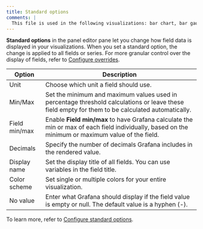 ```yaml
---
title: Standard options
comments: |
  This file is used in the following visualizations: bar chart, bar gauge, candlestick, canvas, gauge, geomap, histogram, pie chart, stat, state timeline, status history, table, time series, trend
---
```


**Standard options** in the panel editor pane let you change how field data is displayed in your visualizations. When you set a standard option, the change is applied to all fields or series. For more granular control over the display of fields, refer to [Configure overrides](https://grafana.com/docs/grafana/<GRAFANA_VERSION>/panels-visualizations/configure-overrides/).

| Option        | Description                                                                                                                                       |
| ------------- | ------------------------------------------------------------------------------------------------------------------------------------------------- |
| Unit          | Choose which unit a field should use.                                                                                                             |
| Min/Max       | Set the minimum and maximum values used in percentage threshold calculations or leave these field empty for them to be calculated automatically.  |
| Field min/max | Enable **Field min/max** to have Grafana calculate the min or max of each field individually, based on the minimum or maximum value of the field. |
| Decimals      | Specify the number of decimals Grafana includes in the rendered value.                                                                            |
| Display name  | Set the display title of all fields. You can use variables in the field title.                                                                    |
| Color scheme  | Set single or multiple colors for your entire visualization.                                                                                      |
| No value      | Enter what Grafana should display if the field value is empty or null. The default value is a hyphen (-).                                         |

To learn more, refer to [Configure standard options](https://grafana.com/docs/grafana/<GRAFANA_VERSION>/panels-visualizations/configure-standard-options/).
